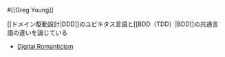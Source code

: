 #[[Greg Young]]

[[ドメイン駆動設計|DDD]]のユビキタス言語と[[BDD（TDD）|BDD]]の共通言語の違いを論じている

- [Digital Romanticism](https://digitalsoul.hatenadiary.org/entry/20091129/1259487865)